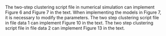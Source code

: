 The two-step clustering script file in numerical simulation can implement Figure 6 and Figure 7 in the text. When implementing the models in Figure 7, it is necessary to modify the parameters.
The two step clustering script file in file data 1 can implement Figure 10 in the text.
The two step clustering script file in file data 2 can implement Figure 13 in the text.

